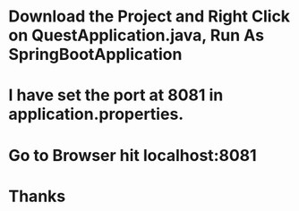 # Download the Project and Right Click on QuestApplication.java, Run As SpringBootApplication
# I have set the port at 8081 in application.properties.
# Go to Browser hit localhost:8081
# Thanks